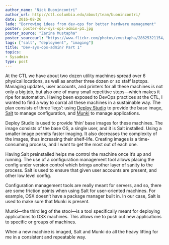 ```yaml
---
author_name: "Nick Buonincontri"
author_url: http://ctl.columbia.edu/about/team/buonincontri/
date: 2016-08-26
lede: "Borrowing ideas from dev-ops for better hardware management"
poster: poster-dev-sys-ops-admin-p1.jpg
poster_source: "Zarina Mustapha"
poster_sourceurl: "https://www.flickr.com/photos/zmustapha/28625321154/"
tags: ["salt", "deployment", "imaging"]
title: "Dev-sys-ops-admin? Part 1"
topics: 
- Sysadmin
type: post
---
```


At the CTL we have about two dozen utility machines spread over 6 physical locations, as well as another three dozen or so staff laptops.  Managing updates, user accounts, and printers for all these machines is not only a big job, but also one of many small repetitive steps—which makes it ripe for automation.  Having been exposed to DevOps practices at the CTL, I wanted to find a way to corral all these machines in a sustainable way.  The plan consists of three ‘legs’: using [Deploy Studio](http://www.deploystudio.com) to provide the base image, [Salt](https://saltstack.com) to manage configuration, and [Munki](https://www.munki.org) to manage applications.

Deploy Studio is used to provide ‘thin’ base images for these machines.  The image consists of the base OS, a single user, and it is Salt installed.  Using a smaller image permits faster imaging.  It also decreases the complexity of the images, thus increasing their shelf-life.  Creating images is a time-consuming process, and I want to get the most out of each one.

Having Salt preinstalled helps me control the machine once it’s up and running.  The use of a configuration management tool allows placing the config under version control which brings another layer of sanity to the process.  Salt is used to ensure that given user accounts are present, and other low level config.

Configuration management tools are really meant for servers, and so, there are some friction points when using Salt for user-oriented machines.  For example, OSX doesn’t have a package manager built in.  In our case, Salt is used to make sure that Munki is present.

Munki—the third leg of the stool—is a tool specifically meant for deploying applications to OSX machines.  This allows me to push out new applications to specific or groups of machines.

When a new machine is imaged, Salt and Munki do all the heavy lifting for me in a consistent and repeatable way.
